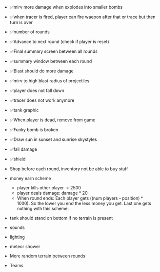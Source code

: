 - ✅mirv more damage when explodes into smaller bombs
- ✅when tracer is fired, player can fire waepon after that or trace but then turn is over
- ✅number of rounds
- ✅Advance to next round (check if player is reset)
- ✅Final summary screen between all rounds
- ✅summary window between each round
- ✅Blast should do more damage
- ✅mirv to high blast radius of projectiles
- ✅player does not fall down
- ✅tracer does not work anymore
- ✅tank graphic
- ✅When player is dead, remove from game
- ✅Funky bomb is broken
- ✅Draw sun in sunset and sunrise skystyles
- ✅fall damage
- ✅shield

- Shop before each round, inventory not be able to buy stuff
- money earn scheme
  - player kills other player -> 2500
  - player deals damage: damage * 20
  - When round ends: Each player gets ((num players - position) * 1000). So the lower you end the less money you get. Last one gets nothing with this scheme.
- tank should stand on bottom if no terrain is present
- sounds

- lighting
- meteor shower
- More random terrain between rounds

- Teams
